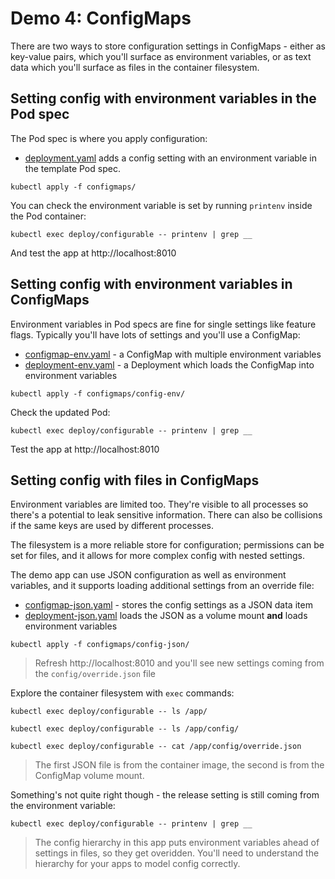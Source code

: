 # Demo 4: ConfigMaps

There are two ways to store configuration settings in ConfigMaps - either as key-value pairs, which you'll surface as environment variables, or as text data which you'll surface as files in the container filesystem.

## Setting config with environment variables in the Pod spec

The Pod spec is where you apply configuration:

- [deployment.yaml](specs/configurable/deployment.yaml) adds a config setting with an environment variable in the template Pod spec.

```
kubectl apply -f configmaps/
```

You can check the environment variable is set by running `printenv` inside the Pod container:

```
kubectl exec deploy/configurable -- printenv | grep __
```

And test the app at http://localhost:8010

## Setting config with environment variables in ConfigMaps

Environment variables in Pod specs are fine for single settings like feature flags. Typically you'll have lots of settings and you'll use a ConfigMap:

- [configmap-env.yaml](configmaps/config-env/configmap-env.yaml) - a ConfigMap with multiple environment variables
- [deployment-env.yaml](configmaps/config-env/deployment-env.yaml) - a Deployment which loads the ConfigMap into environment variables

```
kubectl apply -f configmaps/config-env/
```

Check the updated Pod:

```
kubectl exec deploy/configurable -- printenv | grep __
```

Test the app at http://localhost:8010

## Setting config with files in ConfigMaps

Environment variables are limited too. They're visible to all processes so there's a potential to leak sensitive information. There can also be collisions if the same keys are used by different processes.

The filesystem is a more reliable store for configuration; permissions can be set for files, and it allows for more complex config with nested settings.

The demo app can use JSON configuration as well as environment variables, and it supports loading additional settings from an override file:

- [configmap-json.yaml](configmaps/config-json/configmap-json.yaml) - stores the config settings as a JSON data item
- [deployment-json.yaml](configmaps/config-json/deployment-json.yaml) loads the JSON as a volume mount **and** loads environment variables

```
kubectl apply -f configmaps/config-json/
```

> Refresh http://localhost:8010 and you'll see new settings coming from the `config/override.json` file

Explore the container filesystem with `exec` commands:

```
kubectl exec deploy/configurable -- ls /app/

kubectl exec deploy/configurable -- ls /app/config/

kubectl exec deploy/configurable -- cat /app/config/override.json
```

> The first JSON file is from the container image, the second is from the ConfigMap volume mount.

Something's not quite right though - the release setting is still coming from the environment variable:

```
kubectl exec deploy/configurable -- printenv | grep __
```

> The config hierarchy in this app puts environment variables ahead of settings in files, so they get overidden. You'll need to understand the hierarchy for your apps to model config correctly.